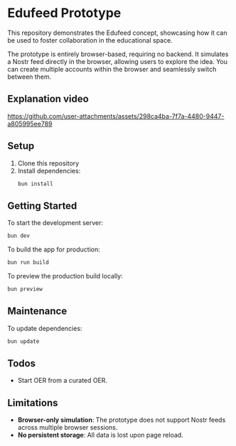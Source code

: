 # Edufeed Prototype

This repository demonstrates the Edufeed concept, showcasing how it can be used to foster collaboration in the educational space.

The prototype is entirely browser-based, requiring no backend. It simulates a Nostr feed directly in the browser, allowing users to explore the idea. You can create multiple accounts within the browser and seamlessly switch between them.

## Explanation video

https://github.com/user-attachments/assets/298ca4ba-7f7a-4480-9447-a805995ee789

## Setup

1. Clone this repository
2. Install dependencies:
   ```bash
   bun install
   ```

## Getting Started

To start the development server:
```bash
bun dev
```

To build the app for production:
```bash
bun run build
```

To preview the production build locally:
```bash
bun preview
```

## Maintenance

To update dependencies:
```bash
bun update
```

## Todos

- Start OER from a curated OER.

## Limitations

- **Browser-only simulation**: The prototype does not support Nostr feeds across multiple browser sessions.
- **No persistent storage**: All data is lost upon page reload.
